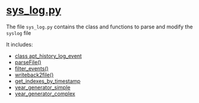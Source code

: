 # [sys_log.py](https://faui1-gitlab.cs.fau.de/lena.voigt/diskforge/-/blob/main/DiskForge/Utility/LogEntryStructures/sys_log.py?ref_type=heads)

The file `sys_log.py` contains the class and functions to parse and modify the `syslog` file

It includes:
- [class apt_history_log_event](./syslog_event/syslog_event.md)
- [parseFile()](./../alternatives_log/parseFile.md)
- [filter_events()](./../alternatives_log/filter_events.md)
- [writeback2file()](./../alternatives_log/writeback2file.md)
- [get_indexes_by_timestamp](./get_indexes_by_timestamp.md)
- [year_generator_simple](./year_generator_simple.md)
- [year_generator_complex](./year_generator_complex.md)